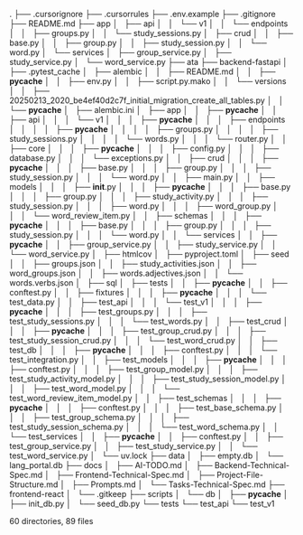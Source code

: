 .
├── .cursorignore
├── .cursorrules
├── .env.example
├── .gitignore
├── README.md
├── app
│   ├── api
│   │   └── v1
│   │       └── endpoints
│   │           ├── groups.py
│   │           └── study_sessions.py
│   ├── crud
│   │   ├── base.py
│   │   ├── group.py
│   │   ├── study_session.py
│   │   └── word.py
│   └── services
│       ├── group_service.py
│       ├── study_service.py
│       └── word_service.py
├── ata
├── backend-fastapi
│   ├── .pytest_cache
│   ├── alembic
│   │   ├── README.md
│   │   ├── __pycache__
│   │   ├── env.py
│   │   ├── script.py.mako
│   │   └── versions
│   │       ├── 20250213_2020_be4ef40d2c7f_initial_migration_create_all_tables.py
│   │       └── __pycache__
│   ├── alembic.ini
│   ├── app
│   │   ├── __pycache__
│   │   ├── api
│   │   │   └── v1
│   │   │       ├── __pycache__
│   │   │       ├── endpoints
│   │   │       │   ├── __pycache__
│   │   │       │   ├── groups.py
│   │   │       │   ├── study_sessions.py
│   │   │       │   └── words.py
│   │   │       └── router.py
│   │   ├── core
│   │   │   ├── __pycache__
│   │   │   ├── config.py
│   │   │   ├── database.py
│   │   │   └── exceptions.py
│   │   ├── crud
│   │   │   ├── __pycache__
│   │   │   ├── base.py
│   │   │   ├── group.py
│   │   │   ├── study_session.py
│   │   │   └── word.py
│   │   ├── main.py
│   │   ├── models
│   │   │   ├── __init__.py
│   │   │   ├── __pycache__
│   │   │   ├── base.py
│   │   │   ├── group.py
│   │   │   ├── study_activity.py
│   │   │   ├── study_session.py
│   │   │   ├── word.py
│   │   │   ├── word_group.py
│   │   │   └── word_review_item.py
│   │   ├── schemas
│   │   │   ├── __pycache__
│   │   │   ├── base.py
│   │   │   ├── group.py
│   │   │   ├── study_session.py
│   │   │   └── word.py
│   │   └── services
│   │       ├── __pycache__
│   │       ├── group_service.py
│   │       ├── study_service.py
│   │       └── word_service.py
│   ├── htmlcov
│   ├── pyproject.toml
│   ├── seed
│   │   ├── groups.json
│   │   ├── study_activities.json
│   │   ├── word_groups.json
│   │   ├── words.adjectives.json
│   │   └── words.verbs.json
│   ├── sql
│   ├── tests
│   │   ├── __pycache__
│   │   ├── conftest.py
│   │   ├── fixtures
│   │   │   ├── __pycache__
│   │   │   └── test_data.py
│   │   ├── test_api
│   │   │   └── test_v1
│   │   │       ├── __pycache__
│   │   │       ├── test_groups.py
│   │   │       ├── test_study_sessions.py
│   │   │       └── test_words.py
│   │   ├── test_crud
│   │   │   ├── __pycache__
│   │   │   ├── test_group_crud.py
│   │   │   ├── test_study_session_crud.py
│   │   │   └── test_word_crud.py
│   │   ├── test_db
│   │   │   ├── __pycache__
│   │   │   ├── conftest.py
│   │   │   └── test_integration.py
│   │   ├── test_models
│   │   │   ├── __pycache__
│   │   │   ├── conftest.py
│   │   │   ├── test_group_model.py
│   │   │   ├── test_study_activity_model.py
│   │   │   ├── test_study_session_model.py
│   │   │   ├── test_word_model.py
│   │   │   └── test_word_review_item_model.py
│   │   ├── test_schemas
│   │   │   ├── __pycache__
│   │   │   ├── conftest.py
│   │   │   ├── test_base_schema.py
│   │   │   ├── test_group_schema.py
│   │   │   ├── test_study_session_schema.py
│   │   │   └── test_word_schema.py
│   │   └── test_services
│   │       ├── __pycache__
│   │       ├── conftest.py
│   │       ├── test_group_service.py
│   │       ├── test_study_service.py
│   │       └── test_word_service.py
│   └── uv.lock
├── data
│   ├── empty.db
│   └── lang_portal.db
├── docs
│   ├── AI-TODO.md
│   ├── Backend-Technical-Spec.md
│   ├── Frontend-Technical-Spec.md
│   ├── Project-File-Structure.md
│   ├── Prompts.md
│   └── Tasks-Technical-Spec.md
├── frontend-react
│   └── .gitkeep
├── scripts
│   └── db
│       ├── __pycache__
│       ├── init_db.py
│       └── seed_db.py
└── tests
    └── test_api
        └── test_v1

60 directories, 89 files

